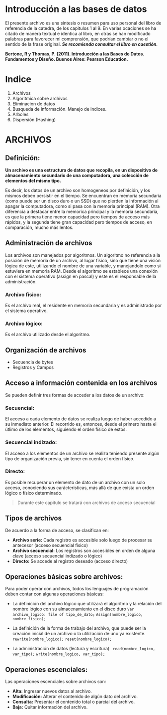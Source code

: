 # Introducción a las bases de datos
El presente archivo es una sintesis o resumen para uso personal del libro de referencia de la catedra, de los capitulos 1 al 9.
En varias ocaciones se ha citado de manera textual e identica al libro, en otras se han modificado palabras para favorecer mi comprensión, que podrían cambiar o no el sentido de la frase original.
***Se recomienda consultar el libro en cuestión.***

**Bertone, R y Thomas, P. (2011). Introducción a las Bases de Datos. Fundamentos y Diseño. Buenos Aires: Pearson Education.**

# Indice
1. Archivos
2. Algoritmica sobre archivos
3. Eliminacion de datos
4. Busqueda de información. Manejo de indices.
5. Arboles
6. Dispersión (Hashing)

# ARCHIVOS
## Definición:
**Un archivo es una estructura de datos que recopila, en un dispositivo de almacenamiento secundario de una computadora, una colección de elementos del mismo tipo.**

Es decir, los datos de un archivo son homogeneos por definición, y los mismos deben persistir en el tiempo.
Se encuentran en memoria secundaria (como puede ser un disco duro o un SSD) que no pierden la información al apagar la computadora, como si pasa con la memoria principal (RAM).
Otra diferencia a destacar entre la memorica principal y la memoria secundaria, es que la primera tiene menor capacidad pero tiempos de acceso más rápidos, y la segunda tiene gran capacidad pero tiempos de acceso, en comparación, mucho más lentos.

## Administración de archivos
Los archivos son manejados por algoritmos.
Un algoritmo no referencia a la posición de memoria de un archivo, al lugar físico, sino que tiene una visión lógica de este, utilizando el nombre de una variable, y manejandolo como si estuviera en memoria RAM.
Desde el algoritmo se establece una conexión con el sistema operativo (assign en pascal) y este es el responsable de la administración.

### Archivo físico:
Es el archivo real, el residente en memoria secundaria y es administrado por el sistema operativo.

### Archivo lógico:
Es el archivo utilizado desde el algoritmo.

## Organización de archivos
* Secuencia de bytes
* Registros y Campos

## Acceso a información contenida en los archivos
Se pueden definir tres formas de acceder a los datos de un archivo:
### Secuencial:
El acceso a cada elemento de datos se realiza luego de haber accedido a su inmediato anterior. El recorrido es, entonces, desde el primero hasta el útlimo de los elementos, siguiendo el orden físico de estos.

### Secuencial indizado:
El acceso a los elementos de un archivo se realiza teniendo presente algún tipo de organización previa, sin tener en cuenta el orden físico.

### Directo:
Es posible recuperar un elemento de dato de un archivo con un solo acceso, conociendo sus carácteristicas, más allá de que exista un orden lógico o físico determinado.

> Durante este capitulo se tratará con archivos de acceso secuencial

## Tipos de archivos
De acuerdo a la forma de acceso, se clasifican en:
* **Archivo serie:** Cada registro es accesible solo luego de procesar su antecesor (acceso secuencial físico)
* **Archivo secuencial:** Los registros son accesibles en orden de alguna clave (acceso secuencial indizado o lógico)
* **Directo:** Se accede al registro deseado (acceso directo)

## Operaciones básicas sobre archivos:
Para poder operar con archivos, todos los lenguajes de programación deben contar con algunas operaciones básicas:
* La definición del archivo lógico que utilizará el algoritmo y la relación del nombre lógico con su almacenamiento en el disco duro
``Var archivo_logico: file of tipo_de_dato;``
``Assign(nombre_logico, nombre_fisico);``

* La definición de la forma de trabajo del archivo, que puede ser la creación inicial de un archivo o la utilización de uno ya existente.
``rewrite(nombre_logico);``
``reset(nombre_logico); ``

* La administración de datos (lectura y escritura)
`` read(nombre_logico, var_tipo);``
``write(nombre_logico, var_tipo); ``

## Operaciones escenciales:
Las operaciones escenciales sobre archivos son:
* **Alta:** Ingresar nuevos datos al archivo.
* **Modificación:** Alterar el contenido de algún dato del archivo.
* **Consulta:** Presentar el contenido total o parcial del archivo.
* **Baja:** Quitar información del archivo.